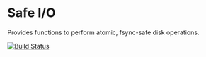Safe I/O
========

Provides functions to perform atomic, fsync-safe disk operations.

[![Build Status](https://github.com/rboyer/safeio/workflows/safeio/badge.svg)](https://github.com/rboyer/safeio/actions)
